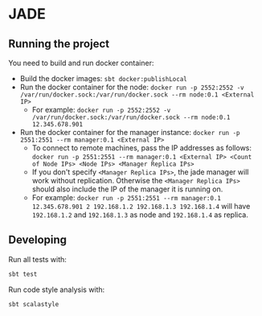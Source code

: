 # JADE

## Running the project
You need to build and run docker container:
- Build the docker images: `sbt docker:publishLocal`
- Run the docker container for the node: `docker run -p 2552:2552 -v /var/run/docker.sock:/var/run/docker.sock --rm node:0.1 <External IP>`
    - For example: `docker run -p 2552:2552 -v /var/run/docker.sock:/var/run/docker.sock --rm node:0.1 12.345.678.901`
- Run the docker container for the manager instance: `docker run -p 2551:2551 --rm manager:0.1 <External IP>` 
    - To connect to remote machines, pass the IP addresses as follows: `docker run -p 2551:2551 --rm manager:0.1 <External IP> <Count of Node IPs> <Node IPs> <Manager Replica IPs>`
    - If you don't specify `<Manager Replica IPs>`, the jade manager will work without replication. Otherwise the `<Manager Replica IPs>` should also include the IP of the manager it is running on.
    - For example: `docker run -p 2551:2551 --rm manager:0.1 12.345.678.901 2 192.168.1.2 192.168.1.3 192.168.1.4` will have `192.168.1.2` and `192.168.1.3` as node and `192.168.1.4` as replica.

## Developing

Run all tests with:

```bash
sbt test
```

Run code style analysis with:

```bash
sbt scalastyle
```
